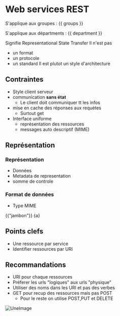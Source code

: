 # Web services REST

S'applique aux groupes : {{ groups }}

S'applique aux départments : {{ department }}

 Signifie Representational State Transfer
 Il n'est pas
 - un format
 - un protocole
 - un standard
Il est plutot un style d'architecture

## Contraintes
- Style client serveur
- communication **sans état**
	- Le client doit communiquer tt les infos
- mise en cache des réponses aux requètes
	- Surtout get
- Interface uniforme
	- représentation des ressources
	- messages auto descriptif (MIME)

## Représentation
### Représentation
- Données
- Metadata de representation
- somme de controle 

### Format de données
- Type MIME

{{"jambon"}}
{a}
## Points clefs
- Une ressource par service
- Identifier ressources par URI

## Recommandations
- URI pour chaque ressources
- Préferer les urls "logiques" aux urls "physique"
- Utiliser des noms dans les URI et pas des verbes
- GET pour recup des ressources mais pas POST
	- Pour le reste on utilise POST,PUT et DELETE

![UneImage]($domaine/fr/api/ttapp/img/ok_tutors_lunch_break.png/)
